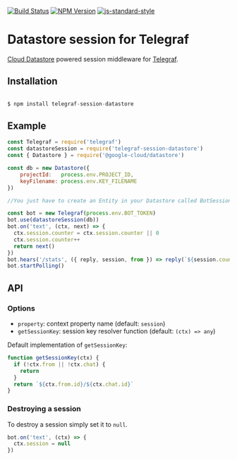 [![Build Status](https://travis-ci.com/rodrigosalinas/telegraf-session-datastore.svg?branch=master)](https://travis-ci.com/github/rodrigosalinas/telegraf-session-datastore)
[![NPM Version](https://img.shields.io/npm/v/telegraf-session-datastore.svg?style=flat-square)](https://www.npmjs.com/package/telegraf-session-datastore)
[![js-standard-style](https://img.shields.io/badge/code%20style-standard-brightgreen.svg?style=flat-square)](http://standardjs.com/)

# Datastore session for Telegraf

[Cloud Datastore](https://cloud.google.com/datastore) powered session middleware for [Telegraf](https://github.com/telegraf/telegraf).

## Installation

```js

$ npm install telegraf-session-datastore

```

## Example

```js
const Telegraf = require('telegraf')
const datastoreSession = require('telegraf-session-datastore')
const { Datastore } = require('@google-cloud/datastore')

const db = new Datastore({
    projectId:   process.env.PROJECT_ID,
    keyFilename: process.env.KEY_FILENAME
})

//You just have to create an Entity in your Datastore called BotSession with two properties: 'key' (type string) and 'sessionValues' (type text)

const bot = new Telegraf(process.env.BOT_TOKEN)
bot.use(datastoreSession(db))
bot.on('text', (ctx, next) => {
  ctx.session.counter = ctx.session.counter || 0
  ctx.session.counter++
  return next()
})
bot.hears('/stats', ({ reply, session, from }) => reply(`${session.counter} messages from ${from.username}`))
bot.startPolling()

```

## API

### Options

* `property`: context property name (default: `session`)
* `getSessionKey`: session key resolver function (default: `(ctx) => any`)

Default implementation of `getSessionKey`:

```js
function getSessionKey(ctx) {
  if (!ctx.from || !ctx.chat) {
    return
  }
  return `${ctx.from.id}/${ctx.chat.id}`
}
```

### Destroying a session

To destroy a session simply set it to `null`.

```js
bot.on('text', (ctx) => {
  ctx.session = null
})

```
